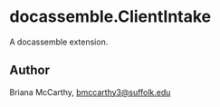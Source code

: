 # docassemble.ClientIntake

A docassemble extension.

## Author

Briana McCarthy, bmccarthy3@suffolk.edu

